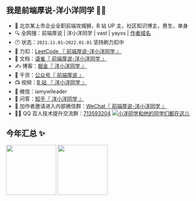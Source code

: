 ## 我是前端厚说-洋小洋同学 👋👋

- 🧑 北京某上市企业全职前端攻城狮，B 站 UP 主，社区知识博主，男生，单身
- 🔍 全网搜：前端厚说 | 洋小洋同学 | vast | yayxs | <a href="http://vast.icu/" target="_blank">作者域名</a>
- 🕐 状态：`2021.11.01~2022.01.01` 坚持刷力扣中
- 🧮 力扣：<a href="https://leetcode-cn.com/progress/" target="_blank">LeetCode 『 前端厚说-洋小洋同学 』</a>
- 📝 文档：<a href="https://www.yuque.com/yayxs?tab=books" target="_blank">语雀</a><a href="https://gitee.com/yayxs/pics/raw/master/about/yuque.png" target="_blank">『 前端厚说-洋小洋同学 』</a>
- ✍️ 博客：<a href="https://juejin.cn/user/3491704661872910/posts" target="_blank">掘金</a><a href="https://gitee.com/yayxs/pics/raw/master/about/juejin.png" target="_blank">『 洋小洋同学 』</a>
- 🚀 干货：<a href="https://gitee.com/yayxs/pics/raw/master/about/public.png" target="_blank">公众号『 前端厚说 』</a>
- 📺 视频：<a href="https://space.bilibili.com/310726273" target="_blank">B 站 </a><a href="https://gitee.com/yayxs/pics/raw/master/about/bilibili.png" target="_blank">『 洋小洋同学 』</a>
- 💬 微信：iamywlleader
- 🤔 问答：<a href="https://www.zhihu.com/people/gao-zi-yuan-de-cheng-xu-yuan" target="_blank">知乎</a><a href="https://gitee.com/yayxs/pics/raw/master/about/bhu.png" target="_blank">『 洋小洋同学 』</a>
- 🍻 加作者邀请进入内部微信群：<a target="_blank" title="添加作者微信自动邀请进入内部群" href="https://gitee.com/yayxs/pics/raw/master/about/personal.png">WeChat『 前端厚说-洋小洋同学 』</a>
- 👫🏻 QQ 百人技术提升交流群：<a href="https://gitee.com/yayxs/pics/raw/master/about/qq_group.png" title="点击直达二维码可扫描" target="_blank">713593204</a> <a target="_blank" title="QQ百人技术提升交(摸)流(鱼)群" href="https://jq.qq.com/?_wv=1027&k=YYKAm6bl"><img border="0" src="https://pub.idqqimg.com/wpa/images/group.png" alt="小洋同学和他的同学们都在这儿" title="小洋同学和他的同学们都在这儿" /></a>

## 今年汇总 ✨

<img align="" height="137px" src="https://github-readme-stats.vercel.app/api?username=yayxs&hide_title=true&hide_border=true&show_icons=true&include_all_commits=true&line_height=21&bg_color=0,EC6C6C,FFD479,FFFC79,73FA79&theme=graywhite&locale=cn" />
<img align="" height="137px" src="https://github-readme-stats.vercel.app/api/top-langs/?username=yayxs&hide_title=true&hide_border=true&layout=compact&bg_color=0,73FA79,73FDFF,D783FF&theme=graywhite&locale=cn" />
